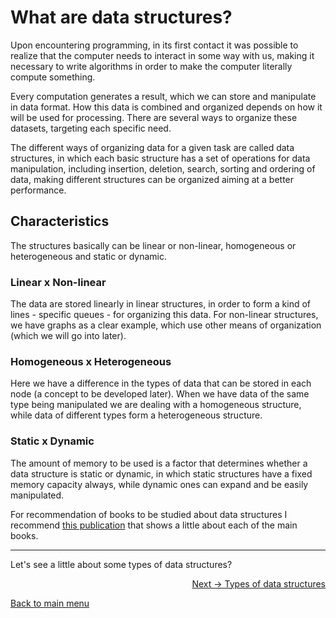 # What are data structures?

Upon encountering programming, in its first contact it was possible to realize that the computer needs to interact in some way with us, making it necessary to write algorithms in order to make the computer literally compute something.

Every computation generates a result, which we can store and manipulate in data format. How this data is combined and organized depends on how it will be used for processing. There are several ways to organize these datasets, targeting each specific need.

The different ways of organizing data for a given task are called data structures, in which each basic structure has a set of operations for data manipulation, including insertion, deletion, search, sorting and ordering of data, making different structures can be organized aiming at a better performance.

## Characteristics

The structures basically can be linear or non-linear, homogeneous or heterogeneous and static or dynamic.

### Linear x Non-linear

The data are stored linearly in linear structures, in order to form a kind of lines - specific queues - for organizing this data. For non-linear structures, we have graphs as a clear example, which use other means of organization (which we will go into later).

### Homogeneous x Heterogeneous

Here we have a difference in the types of data that can be stored in each node (a concept to be developed later). When we have data of the same type being manipulated we are dealing with a homogeneous structure, while data of different types form a heterogeneous structure.

### Static x Dynamic

The amount of memory to be used is a factor that determines whether a data structure is static or dynamic, in which static structures have a fixed memory capacity always, while dynamic ones can expand and be easily manipulated.

For recommendation of books to be studied about data structures I recommend [this publication](https://medium.com/javarevisited/10-best-books-for-data-structure-and-algorithms-for-beginners-in-java-c-c-and-python-5e3d9b478eb1) that shows a little about each of the main books.

---

Let's see a little about some types of data structures?

<p align="right">
  <a href="https://github.com/lanjoni/rust-data-structure/blob/main/content/intro/typesofdata.md">Next -> Types of data structures</a>
</p>

<p align="left">
  <a href="https://github.com/lanjoni/rust-data-structure#roadmap">Back to main menu</a>
</p>

